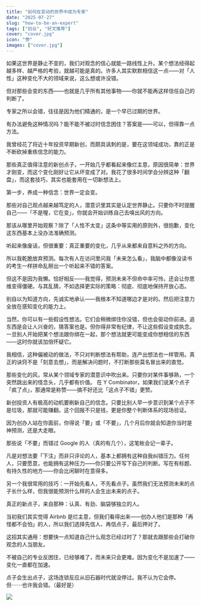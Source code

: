 ```yaml
---
title: "如何在变动的世界中成为专家"
date: "2025-07-27"
slug: "how-to-be-an-expert"
tags: ["创业", "好文推荐"]
cover: "cover.jpg"
icon: "😎"
images: ["cover.jpg"]
---
```

如果这世界是静止不变的，我们对观念的信心就能一路线性上升。某个想法经得起越多样、越严格的考验，就越可能是真的。许多人其实默默相信这一点——对「人性」这种变化不大的领域来说，这么想或许没错。



但对那些会变的东西——也就是几乎所有其他事物——你就不能再这样信任自己的判断了。



专家之所以会错，往往是因为他们精通的，是一个早已过期的世界。



有办法避免这种情况吗？能不能不被过时信念困住？答案是——可以，但得靠一点方法。



我曾经花了将近十年投资早期新创，而颇具讽刺的是，要在这领域成功，靠的正是不断砍掉重练信念的能力。



那些真正值得注意的新创点子，一开始几乎都看起来像烂主意，原因很简单：世界才刚变，而这个变化刚好让它从坏变成了对。我花了很多时间学会分辨这种「翻盘」，而这套技巧，其实也能套用在一切新想法上。



第一步，养成一种信念：世界一定会变。



那些对自己观点越来越笃定的人，潜意识里其实是认定世界静止。只要你不时提醒自己——「不是喔，它在变」，你就会开始训练自己去嗅出风的方向。



那该从哪里开始观察？除了「人性不太变」这条中等实用的原则外，很抱歉，变化这东西基本上没办法准确预测。



听起来像废话，但很重要：真正重要的变化，几乎从来都来自意料之外的方向。



所以我乾脆放弃预测。每次有人在访问里问我「未来怎么看」，我脑中都像没读书的考生一样拼命乱掰出一个听起来不错的答案。



但这不是因为我懒。恰好相反——我觉得，预测未来不但命中率可怜，还会让你思维变得僵硬。与其乱猜，不如选择更实际的策略：彻底、彻底地保持开放心态。



别自以为知道方向，先诚实地承认——我根本不知道哪边才是对的。然后把注意力全放在感知变化的能力上。



当然，你可以有一些假设性想法。它们会稍微绑住你没错，但也会驱动你前进。追东西是会让人兴奋的，猜答案也是。但你得非常有纪律，不让这些假设变成执念。
一旦别人开始把某个想法跟你绑在一起，那个想法就更可能变成你想相信的东西——这时你就该加倍怀疑它。



我相信，这种偏被动的做法，不只对判断想法有帮助，连产出想法也一样管用。真正的诀窍不是「刻意去想」，而是解决问题时，不打断那些莫名冒出来的直觉。



那些变化的风，常从某个领域专家的潜意识中吹出来。只要你对某件事够熟，一个突然跳出来的怪念头，几乎都有价值。
在 Y Combinator，如果我们说某个点子「疯了点」，那通常是称赞——搞不好还比「这点子不错」更赞。



新创投资人有极高的动机要刷新自己的信念。只要比别人早一步意识到某个点子不是垃圾，那就可能赚翻。这个回报不只是钱，更是你整个判断体系的现场验证。



因为创办人站在你面前，你得说「要」或「不要」，几个月后你就会知道你当时是神预测，还是大走眼。



那些说「不要」而错过 Google 的人（真的有几个），这笔帐会记一辈子。



凡是对想法要「下注」而非只评论的人，基本上都拥有这种自我纠错压力。任何人，只要愿意，也能拥有这种压力——你只要公开写下自己的判断。写在有标题、有持久性的地方——你会比闲聊时在意得多。



另一个我很常用的技巧：一开始先看人，不先看点子。虽然我们无法预测未来的点子长什么样，但我很能预测什么样的人会生出未来的点子。



真正的新点子，来自那种：认真、有劲、脑袋够独立的人。



当初我们其实觉得 Airbnb 是烂主意，但我们看得出来——创办人他们是那种「再怪都不会怕」的人，所以我们选择先信人、再信点子，最后押对了。



这招其实通用：想要快一点知道自己什么观念已经过时了？那就去跟那些会打破你观念的人当朋友。



不被自己的专业反困住，已经够难了，而未来只会更难。因为变化不是加速了——变化一直都在加速。



点子会生出点子，这场连锁反应从旧石器时代就没停过。我不认为它会停。
但⋯⋯也许我会错。（最好是）




![](https://prod-files-secure.s3.us-west-2.amazonaws.com/112d0858-5090-4d34-a606-b75eb8d65fd2/46476355-9cf3-4e99-9b7a-3531bc426380/1000202064.png?X-Amz-Algorithm=AWS4-HMAC-SHA256&X-Amz-Content-Sha256=UNSIGNED-PAYLOAD&X-Amz-Credential=ASIAZI2LB466UUQ3EIGJ%2F20251008%2Fus-west-2%2Fs3%2Faws4_request&X-Amz-Date=20251008T114251Z&X-Amz-Expires=3600&X-Amz-Security-Token=IQoJb3JpZ2luX2VjECMaCXVzLXdlc3QtMiJIMEYCIQC8%2BixZ8jiuTD9%2BhQTpYCKLONxoQRRTp9z%2FcT1efzCXtQIhALAH3pIOypBuq7Td3CfYsAADChHMSueVLZiC%2Fl9XhKd%2FKogECLz%2F%2F%2F%2F%2F%2F%2F%2F%2F%2FwEQABoMNjM3NDIzMTgzODA1Igzx79yTYnT5SIyS8ucq3AMjKe1F04XBCo2ylk5bJSGuZYYcAk%2BA2H3JuCtQbE97nnFclJgvMyKaMQ%2FQd7rQW6XS47goweCmFFuc9pHztEbMByurGoJrZcQWkc%2FKTkyW87qgTgH2JZn3q1%2BsVuXlKJjWNB563dEOShw40TJ0TOasqPhvV%2FenGXWCaHRZqTyANM5WcwATuwrLBrWM3rWkb1Huem7K%2BDgn5AAtuuqubKt6COs%2FAEgn5PwkaWZUjq4i363NaICukiBeXZfNIUJFPH5EqxXi68xFJu05sJdT5sLW7DJTpcP%2FJwtd7kQ9nj5smUtvRfzN%2B7Gj1Mr5bvgtC5%2BVdLMnGealQzswJHHFq04YEcbkpYkBW9dm7bYw%2Fr3LQTqpqg6er7FzuUQOyruXNZMJbg1XU0rvEn4sti2zNDYoqg3Smyz%2BTzlD%2BhrC6fhfTalOP93JNHi05I%2FjIHOoMwfT%2BawWIFeqY%2FgtWxDDvyklGpNwptqpqSFDTFwcQ3rIzHgIspanYaq23ggLx3NNrJCvJ5F5gi454cLSOA4gMp7mJ2IeYnIM1%2FipxHAU9G5lUWQ4pW1AOpxMYWvBLaX46Sw8QTho%2BHVeZwbcYFrUPJ%2BuYTKlK1A8INTDpqU1Pq1lpykzKLjw%2BkC2Y1ZDkDCmjZnHBjqkAd2KxicHuGP6JVJzVGVuPW%2BBxRUWxyzubPKbqvnM9hldY%2FgXfV3wzwD3mbiWeFJDxjyzHIuv6WcsnE8DiHGaw37LndvUtlsal1U1plZ93tp1GXfPy75pU%2FRjgi%2FHEoPCjsCZh%2FQnP8ByZmlomT7Vk4VHlmfUFrOL0Ne4IGYPlyN5NR2eFyAJmqXfHPQRYzVHDiTwmoshWHK7gQgFcmN51TzNaedJ&X-Amz-Signature=c44cc02c76848e295a0e9d440a4365ca6c984259d03accd118c171a2568dbe3a&X-Amz-SignedHeaders=host&x-amz-checksum-mode=ENABLED&x-id=GetObject)

